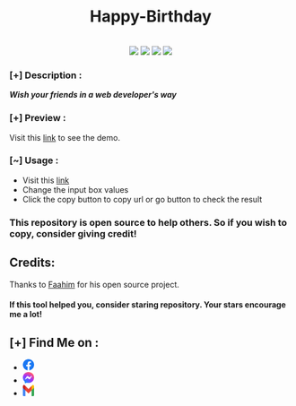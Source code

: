 <h1 align="center">Happy-Birthday</h1>

<p align="center">
  <!-- <img src="https://img.shields.io/github/stars/KasRoudra/Happy-Birthday?style=for-the-badge&color=orange">
  <img src="https://img.shields.io/github/forks/KasRoudra/Happy-Birthday?color=cyan&style=for-the-badge&color=purple">
  <img src="https://img.shields.io/github/issues/KasRoudra/Happy-Birthday?color=red&style=for-the-badge">
  <img src="https://img.shields.io/github/license/KasRoudra/Happy-Birthday?style=for-the-badge&color=blue">   
<br> -->
<br>
  <img src="https://img.shields.io/badge/Author-KasRoudra-purple?style=flat-square">
  <img src="https://img.shields.io/badge/Open%20Source-Yes-cyan?style=flat-square">
  <img src="https://img.shields.io/badge/Made%20in-Bangladesh-green?colorA=%23ff0000&colorB=%23017e40&style=flat-square">
  <img src="https://img.shields.io/badge/Written%20In-Python-blue?style=flat-square">
</p>

### [+] Description :

**_Wish your friends in a web developer's way_**

### [+] Preview :

Visit this [link](https://kasroudra.github.io/Happy-Birthday/wish) to see the demo.

### [~] Usage :

- Visit this [link](https://kasroudra.github.io/Happy-Birthday/home)
- Change the input box values
- Click the copy button to copy url or go button to check the result

### This repository is open source to help others. So if you wish to copy, consider giving credit!

## Credits:

Thanks to <a href="https://github.com/faahim/happy-birthday">Faahim</a> for his open source project.

#### If this tool helped you, consider staring repository. Your stars encourage me a lot!

## [+] Find Me on :

<ul>
<li><a href="https://facebook.com/KasRoudra"><img src="https://github.com/KasRoudra/kasweb/raw/main/assets/facebook.png" alt="facebook" width="20px" height="20px"></a></li>
<li><a href="https://m.me/KasRoudra"><img src="https://github.com/KasRoudra/kasweb/raw/main/assets/messenger.png" alt="messenger" width="20px" height="20px"></a></li>
<li><a href="mailto://kasroudrakrd@gmail.com"><img src="https://github.com/KasRoudra/kasweb/raw/main/assets/gmail.png" alt="email" width="20px" height="20px"></a></li>
</ul>
